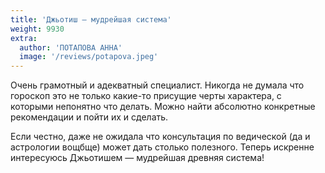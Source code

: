 ```yaml
---
title: 'Джьотиш — мудрейшая система'
weight: 9930
extra:
  author: 'ПОТАПОВА АННА'
  image: '/reviews/potapova.jpeg'
---
```


Очень грамотный и адекватный специалист. Никогда не думала что гороскоп это не только какие-то присущие черты характера, с которыми непонятно что делать. Можно найти абсолютно конкретные рекомендации и пойти их и сделать.

Если честно, даже не ожидала что консультация по ведической (да и астрологии вощбще) может дать столько полезного. Теперь искренне интересуюсь Джьотишем — мудрейшая древняя система!

<!-- more -->